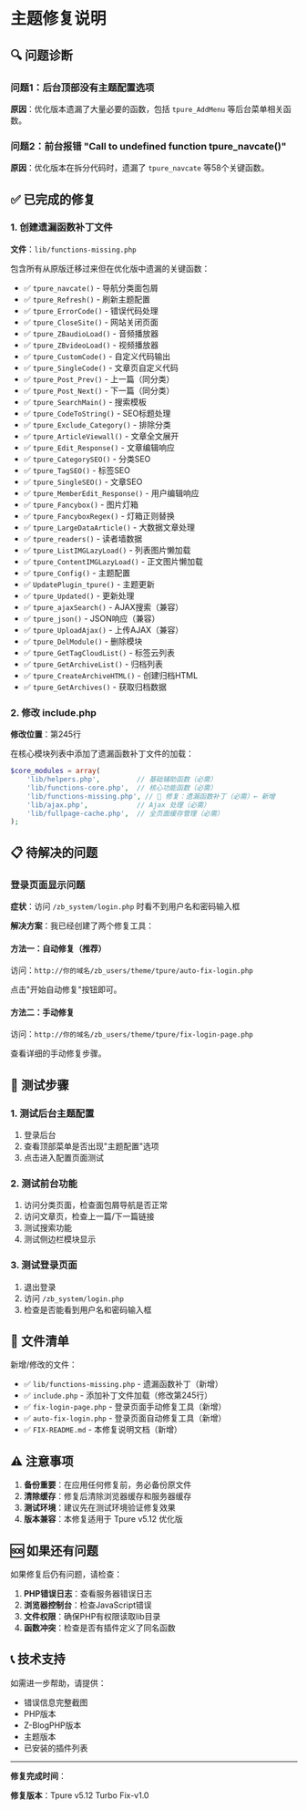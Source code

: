 # 主题修复说明

## 🔍 问题诊断

### 问题1：后台顶部没有主题配置选项
**原因**：优化版本遗漏了大量必要的函数，包括 `tpure_AddMenu` 等后台菜单相关函数。

### 问题2：前台报错 "Call to undefined function tpure_navcate()"
**原因**：优化版本在拆分代码时，遗漏了 `tpure_navcate` 等58个关键函数。

## ✅ 已完成的修复

### 1. 创建遗漏函数补丁文件
**文件**：`lib/functions-missing.php`

包含所有从原版迁移过来但在优化版中遗漏的关键函数：

- ✅ `tpure_navcate()` - 导航分类面包屑
- ✅ `tpure_Refresh()` - 刷新主题配置
- ✅ `tpure_ErrorCode()` - 错误代码处理
- ✅ `tpure_CloseSite()` - 网站关闭页面
- ✅ `tpure_ZBaudioLoad()` - 音频播放器
- ✅ `tpure_ZBvideoLoad()` - 视频播放器
- ✅ `tpure_CustomCode()` - 自定义代码输出
- ✅ `tpure_SingleCode()` - 文章页自定义代码
- ✅ `tpure_Post_Prev()` - 上一篇（同分类）
- ✅ `tpure_Post_Next()` - 下一篇（同分类）
- ✅ `tpure_SearchMain()` - 搜索模板
- ✅ `tpure_CodeToString()` - SEO标题处理
- ✅ `tpure_Exclude_Category()` - 排除分类
- ✅ `tpure_ArticleViewall()` - 文章全文展开
- ✅ `tpure_Edit_Response()` - 文章编辑响应
- ✅ `tpure_CategorySEO()` - 分类SEO
- ✅ `tpure_TagSEO()` - 标签SEO
- ✅ `tpure_SingleSEO()` - 文章SEO
- ✅ `tpure_MemberEdit_Response()` - 用户编辑响应
- ✅ `tpure_Fancybox()` - 图片灯箱
- ✅ `tpure_FancyboxRegex()` - 灯箱正则替换
- ✅ `tpure_LargeDataArticle()` - 大数据文章处理
- ✅ `tpure_readers()` - 读者墙数据
- ✅ `tpure_ListIMGLazyLoad()` - 列表图片懒加载
- ✅ `tpure_ContentIMGLazyLoad()` - 正文图片懒加载
- ✅ `tpure_Config()` - 主题配置
- ✅ `UpdatePlugin_tpure()` - 主题更新
- ✅ `tpure_Updated()` - 更新处理
- ✅ `tpure_ajaxSearch()` - AJAX搜索（兼容）
- ✅ `tpure_json()` - JSON响应（兼容）
- ✅ `tpure_UploadAjax()` - 上传AJAX（兼容）
- ✅ `tpure_DelModule()` - 删除模块
- ✅ `tpure_GetTagCloudList()` - 标签云列表
- ✅ `tpure_GetArchiveList()` - 归档列表
- ✅ `tpure_CreateArchiveHTML()` - 创建归档HTML
- ✅ `tpure_GetArchives()` - 获取归档数据

### 2. 修改 include.php
**修改位置**：第245行

在核心模块列表中添加了遗漏函数补丁文件的加载：

```php
$core_modules = array(
    'lib/helpers.php',         // 基础辅助函数（必需）
    'lib/functions-core.php',  // 核心功能函数（必需）
    'lib/functions-missing.php', // 🔧 修复：遗漏函数补丁（必需）← 新增
    'lib/ajax.php',            // Ajax 处理（必需）
    'lib/fullpage-cache.php',  // 全页面缓存管理（必需）
);
```

## 📋 待解决的问题

### 登录页面显示问题
**症状**：访问 `/zb_system/login.php` 时看不到用户名和密码输入框

**解决方案**：我已经创建了两个修复工具：

#### 方法一：自动修复（推荐）
访问：`http://你的域名/zb_users/theme/tpure/auto-fix-login.php`

点击"开始自动修复"按钮即可。

#### 方法二：手动修复
访问：`http://你的域名/zb_users/theme/tpure/fix-login-page.php`

查看详细的手动修复步骤。

## 🎯 测试步骤

### 1. 测试后台主题配置
1. 登录后台
2. 查看顶部菜单是否出现"主题配置"选项
3. 点击进入配置页面测试

### 2. 测试前台功能
1. 访问分类页面，检查面包屑导航是否正常
2. 访问文章页，检查上一篇/下一篇链接
3. 测试搜索功能
4. 测试侧边栏模块显示

### 3. 测试登录页面
1. 退出登录
2. 访问 `/zb_system/login.php`
3. 检查是否能看到用户名和密码输入框

## 📝 文件清单

新增/修改的文件：

- ✅ `lib/functions-missing.php` - 遗漏函数补丁（新增）
- ✅ `include.php` - 添加补丁文件加载（修改第245行）
- ✅ `fix-login-page.php` - 登录页面手动修复工具（新增）
- ✅ `auto-fix-login.php` - 登录页面自动修复工具（新增）
- ✅ `FIX-README.md` - 本修复说明文档（新增）

## ⚠️ 注意事项

1. **备份重要**：在应用任何修复前，务必备份原文件
2. **清除缓存**：修复后清除浏览器缓存和服务器缓存
3. **测试环境**：建议先在测试环境验证修复效果
4. **版本兼容**：本修复适用于 Tpure v5.12 优化版

## 🆘 如果还有问题

如果修复后仍有问题，请检查：

1. **PHP错误日志**：查看服务器错误日志
2. **浏览器控制台**：检查JavaScript错误
3. **文件权限**：确保PHP有权限读取lib目录
4. **函数冲突**：检查是否有插件定义了同名函数

## 📞 技术支持

如需进一步帮助，请提供：
- 错误信息完整截图
- PHP版本
- Z-BlogPHP版本
- 主题版本
- 已安装的插件列表

---

**修复完成时间**：<?php echo date('Y-m-d H:i:s'); ?>

**修复版本**：Tpure v5.12 Turbo Fix-v1.0

